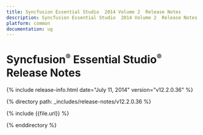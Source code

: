 ```yaml
---
title: Syncfusion Essential Studio  2014 Volume 2  Release Notes  
description: Syncfusion Essential Studio  2014 Volume 2  Release Notes  
platform: common
documentation: ug
---
```


# Syncfusion<sup style="font-size:70%">&reg;</sup>   Essential Studio<sup style="font-size:70%">&reg;</sup>  Release Notes  

{% include release-info.html date="July 11, 2014"  version="v12.2.0.36" %} 


{% directory path: _includes/release-notes/v12.2.0.36 %}

{% include {{file.url}} %}

{% enddirectory %}
